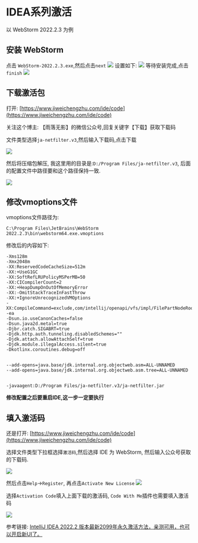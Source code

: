 # IDEA系列激活

以 WebStorm 2022.2.3 为例

## 安装 WebStorm

点击 `WebStorm-2022.2.3.exe`,然后点击`next`
![](https://danerlt-1258802437.cos.ap-chongqing.myqcloud.com/2023-04-19-E70ong.png)
设置如下:
![](https://danerlt-1258802437.cos.ap-chongqing.myqcloud.com/2023-04-19-Fl7nPr.png)
等待安装完成,点击`finish`
![](https://danerlt-1258802437.cos.ap-chongqing.myqcloud.com/2023-04-19-cizHsc.png)

## 下载激活包

打开: [https://www.jiweichengzhu.com/ide/code](https://www.jiweichengzhu.com/ide/code)

关注这个博主: 【雨落无影】的微信公众号,回复关键字【下载】获取下载码

文件类型选择`ja-netfilter.v3`,然后输入下载码,点击下载

![](https://danerlt-1258802437.cos.ap-chongqing.myqcloud.com/2023-04-19-9a6KCF.png)

然后将压缩包解压, 我这里用的目录是:`D:/Program Files/ja-netfilter.v3`, 后面的配置文件中路径要和这个路径保持一致.

![](https://danerlt-1258802437.cos.ap-chongqing.myqcloud.com/2023-04-19-Te6lhu.png)

## 修改vmoptions文件

vmoptions文件路径为:

```
C:\Program Files\JetBrains\WebStorm 2022.2.3\bin\webstorm64.exe.vmoptions
```

修改后的内容如下:

```
-Xms128m
-Xmx2048m
-XX:ReservedCodeCacheSize=512m
-XX:+UseG1GC
-XX:SoftRefLRUPolicyMSPerMB=50
-XX:CICompilerCount=2
-XX:+HeapDumpOnOutOfMemoryError
-XX:-OmitStackTraceInFastThrow
-XX:+IgnoreUnrecognizedVMOptions
-XX:CompileCommand=exclude,com/intellij/openapi/vfs/impl/FilePartNodeRoot,trieDescend
-ea
-Dsun.io.useCanonCaches=false
-Dsun.java2d.metal=true
-Djbr.catch.SIGABRT=true
-Djdk.http.auth.tunneling.disabledSchemes=""
-Djdk.attach.allowAttachSelf=true
-Djdk.module.illegalAccess.silent=true
-Dkotlinx.coroutines.debug=off


--add-opens=java.base/jdk.internal.org.objectweb.asm=ALL-UNNAMED
--add-opens=java.base/jdk.internal.org.objectweb.asm.tree=ALL-UNNAMED


-javaagent:D:/Program Files/ja-netfilter.v3/ja-netfilter.jar
```

**修改配置之后要重启IDE,这一步一定要执行**

## 填入激活码

还是打开: [https://www.jiweichengzhu.com/ide/code](https://www.jiweichengzhu.com/ide/code)

选择文件类型下拉框选择`激活码`,然后选择 IDE 为 WebStorm, 然后输入公众号获取的下载码.

![](https://danerlt-1258802437.cos.ap-chongqing.myqcloud.com/2023-04-19-HOVuA6.png)

然后点击`Help`->`Register`, 再点击`Activate New License`
![](https://danerlt-1258802437.cos.ap-chongqing.myqcloud.com/2023-04-19-RYDbWV.png)

选择`Activation Code`填入上面下载的激活码, `Code With Me`插件也需要填入激活码

![](https://danerlt-1258802437.cos.ap-chongqing.myqcloud.com/2023-04-19-XSBqnl.png)

参考链接: [IntelliJ IDEA 2022.2 版本最新2099年永久激活方法，亲测可用，也可以开启新UI了。](https://www.jiweichengzhu.com/article/edb833a8005144beb3486d6af18826fa)
